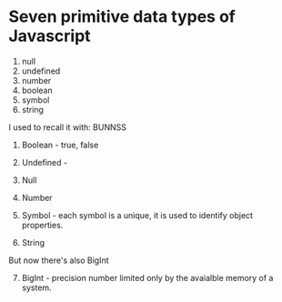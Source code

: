 # Seven primitive data types of Javascript

1. null
2. undefined
3. number
4. boolean
5. symbol
6. string

I used to recall it with: BUNNSS

1. Boolean - true, false

2. Undefined -

3. Null

4. Number

5. Symbol - each symbol is a unique, it is used to identify object properties.

6. String

But now there's also BigInt

7. BigInt - precision number limited only by the avaialble memory of a system.
